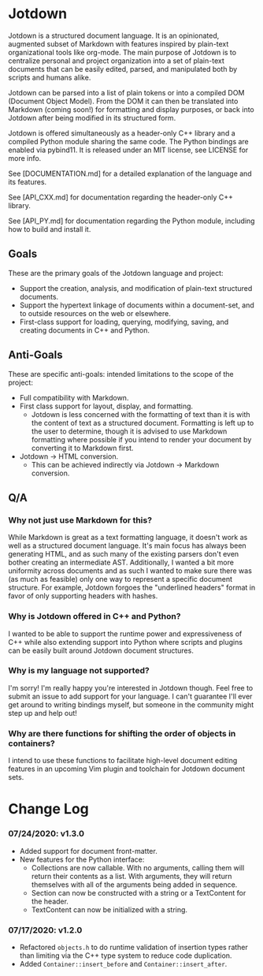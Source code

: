 # Jotdown
Jotdown is a structured document language.  It is an opinionated, augmented
subset of Markdown with features inspired by plain-text organizational tools
like org-mode.  The main purpose of Jotdown is to centralize personal and
project organization into a set of plain-text documents that can be easily
edited, parsed, and manipulated both by scripts and humans alike.

Jotdown can be parsed into a list of plain tokens or into a compiled DOM
(Document Object Model).  From the DOM it can then be translated into Markdown
(coming soon!) for formatting and display purposes, or back into Jotdown after being modified
in its structured form.

Jotdown is offered simultaneously as a header-only C++ library and a compiled
Python module sharing the same code.  The Python bindings are enabled via
pybind11.  It is released under an MIT license, see LICENSE for more info.

See [DOCUMENTATION.md] for a detailed explanation of the language and its
features.

See [API_CXX.md] for documentation regarding the header-only C++ library.

See [API_PY.md] for documentation regarding the Python module, including how to
build and install it.

## Goals
These are the primary goals of the Jotdown language and project:

- Support the creation, analysis, and modification of plain-text structured
    documents.
- Support the hypertext linkage of documents within a document-set, and to
    outside resources on the web or elsewhere.
- First-class support for loading, querying, modifying, saving, and creating
    documents in C++ and Python.

## Anti-Goals
These are specific anti-goals: intended limitations to the scope of the project:

- Full compatibility with Markdown.
- First class support for layout, display, and formatting.
    - Jotdown is less concerned with the formatting of text than it is with the
        content of text as a structured document.  Formatting is left up to the
        user to determine, though it is advised to use Markdown formatting where
        possible if you intend to render your document by converting it to
        Markdown first.
- Jotdown -> HTML conversion.
    - This can be achieved indirectly via Jotdown -> Markdown conversion.

## Q/A
### Why not just use Markdown for this?
While Markdown is great as a text formatting language, it doesn't work as well
as a structured document language.  It's main focus has always been generating
HTML, and as such many of the existing parsers don't even bother creating an
intermediate AST.  Additionally, I wanted a bit more uniformity across documents
and as such I wanted to make sure there was (as much as feasible) only one way
to represent a specific document structure.  For example, Jotdown forgoes the
"underlined headers" format in favor of only supporting headers with hashes.

### Why is Jotdown offered in C++ and Python?
I wanted to be able to support the runtime power and expressiveness of C++ while
also extending support into Python where scripts and plugins can be easily built
around Jotdown document structures.

### Why is my language not supported?
I'm sorry!  I'm really happy you're interested in Jotdown though.  Feel free to
submit an issue to add support for your language.  I can't guarantee I'll ever
get around to writing bindings myself, but someone in the community might step
up and help out!

### Why are there functions for shifting the order of objects in containers?
I intend to use these functions to facilitate high-level document editing
features in an upcoming Vim plugin and toolchain for Jotdown document sets.

# Change Log
### 07/24/2020: v1.3.0
- Added support for document front-matter.
- New features for the Python interface:
  - Collections are now callable.  With no arguments, calling them will return
    their contents as a list.  With arguments, they will return themselves with
    all of the arguments being added in sequence.
  - Section can now be constructed with a string or a TextContent for the header.
  - TextContent can now be initialized with a string.

### 07/17/2020: v1.2.0
- Refactored `objects.h` to do runtime validation of insertion types rather than
  limiting via the C++ type system to reduce code duplication.
- Added `Container::insert_before` and `Container::insert_after`.

